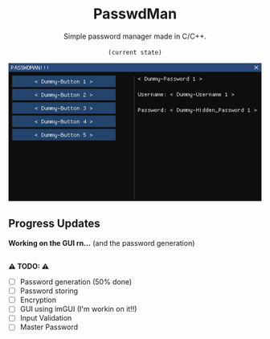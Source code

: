<h1 align="center"> <b>PasswdMan</b> </h1>
<p align="center">Simple password manager made in C/C++.</p>
<p align="center">
  <code>(current state)</code>
</p>

<p align="center">
  <img src="PASSWDMAN-Curent-State.png">
</p>

## Progress Updates
**Working on the GUI rn...** (and the password generation)

## 
**⚠️ TODO: ⚠️**
<!-- Some Goals for the Project. -->
- [ ] Password generation (50% done)
- [ ] Password storing
- [ ] Encryption
- [ ] GUI using imGUI (I'm workin on it!!)
- [ ] Input Validation
- [ ] Master Password
